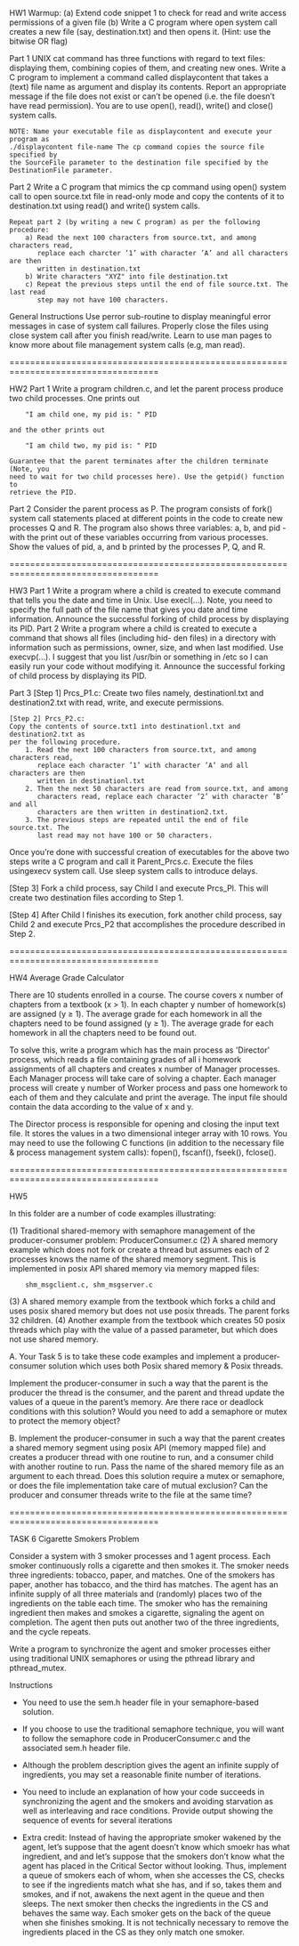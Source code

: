HW1
Warmup: 
    (a) Extend code snippet 1 to check for read and write access permissions of a 
        given file
    (b) Write a C program where open system call creates a new file (say, 
        destination.txt) and then opens it. (Hint: use the bitwise OR flag)

Part 1
    UNIX cat command has three functions with regard to text files: displaying them,
    combining copies of them, and creating new ones. Write a C program to implement 
    a command called displaycontent that takes a (text) file name as argument and 
    display its contents. Report an appropriate message if the file does not exist
    or can’t be opened (i.e. the file doesn’t have read permission). You are to use
    open(), read(), write() and close() system calls.
    
    NOTE: Name your executable file as displaycontent and execute your program as 
    ./displaycontent file-name The cp command copies the source file specified by   
    the SourceFile parameter to the destination file specified by the 
    DestinationFile parameter.
    
Part 2
    Write a C program that mimics the cp command using open() system call to open 
    source.txt file in read-only mode and copy the contents of it to destination.txt
    using read() and write() system calls.
    
    Repeat part 2 (by writing a new C program) as per the following procedure:
        a) Read the next 100 characters from source.txt, and among characters read, 
           replace each charcter ’1’ with character ’A’ and all characters are then
           written in destination.txt
        b) Write characters "XYZ" into file destination.txt
        c) Repeat the previous steps until the end of file source.txt. The last read
           step may not have 100 characters.
        
General Instructions 
    Use perror sub-routine to display meaningful error messages
    in case of system call failures. Properly close the files using close system 
    call after you finish read/write. Learn to use man pages to know more about file
    management system calls (e.g, man read). 

===================================================================================

HW2
Part 1
    Write a program children.c, and let the parent process produce two child
    processes. One prints out 

        "I am child one, my pid is: " PID

    and the other prints out 
        
        "I am child two, my pid is: " PID

    Guarantee that the parent terminates after the children terminate (Note, you 
    need to wait for two child processes here). Use the getpid() function to 
    retrieve the PID.
    
Part 2
    Consider the parent process as P. The program consists of fork() system call
    statements placed at different points in the code to create new processes Q and
    R. The program also shows three variables: a, b, and pid - with the print out of
    these variables occurring from various processes. Show the values of pid, a, and
    b printed by the processes P, Q, and R.

===================================================================================

HW3
Part 1 
    Write a program where a child is created to execute command that tells you the 
    date and time in Unix. Use execl(...). Note, you need to specify the full path
    of the file name that gives you date and time information. Announce the 
    successful forking of child process by displaying its PID.
Part 2
    Write a program where a child is created to execute a command that shows all 
    files (including hid- den files) in a directory with information such as 
    permissions, owner, size, and when last modified. Use execvp(...). I suggest 
    that you list /usr/bin or something in /etc so I can easily run your code 
    without modifying it. Announce the successful forking of child process by
    displaying its PID.
    
Part 3
    [Step 1] Prcs_P1.c: 
    Create two files namely, destinationl.txt and destination2.txt with read, write,
    and execute permissions.

    [Step 2] Prcs_P2.c:
    Copy the contents of source.txt1 into destinationl.txt and destination2.txt as 
    per the following procedure.
        1. Read the next 100 characters from source.txt, and among characters read,
           replace each character ’1’ with character ’A’ and all characters are then
           written in destinationl.txt
        2. Then the next 50 characters are read from source.txt, and among 
           characters read, replace each character ’2’ with character ’B’ and all 
           characters are then written in destination2.txt.
        3. The previous steps are repeated until the end of file source.txt. The 
           last read may not have 100 or 50 characters.
           
   Once you’re done with successful creation of executables for the above two steps
   write a C program and call it Parent_Prcs.c. Execute the files usingexecv system
   call. Use sleep system calls to introduce delays.
   
   [Step 3] Fork a child process, say Child l and execute Prcs_Pl. This will create
   two destination files according to Step 1.
   
   [Step 4] After Child l finishes its execution, fork another child process, say
   Child 2 and execute Prcs_P2 that accomplishes the procedure described in Step 2.

===================================================================================

HW4 
Average Grade Calculator 

There are 10 students enrolled in a course. The course covers x number of chapters 
from a textbook (x > 1). In each chapter y number of homework(s) are assigned 
(y ≥ 1). The average grade for each homework in all the chapters need to be found 
assigned (y ≥ 1). The average grade for each homework in all the chapters need to be
found out. 

To solve this, write a program which has the main process as 'Director' process, 
which reads a file containing grades of all i homework assignments of all chapters
and creates x number of Manager processes. Each Manager process will take care of 
solving a chapter. Each manager process will create y number of Worker process and 
pass one homework to each of them and they calculate and print the average. The 
input file should contain the data according to the value of x and y. 

The Director process is responsible for opening and closing the input text file. It
stores the values in a two dimensional integer array with 10 rows. You may need to
use the following C functions (in addition to the necessary file & process 
management system calls): fopen(), fscanf(), fseek(), fclose().

===================================================================================

HW5

In this folder are a number of code examples illustrating:

 (1) Traditional shared-memory with semaphore management of the producer-consumer
     problem: ProducerConsumer.c
 (2) A shared memory example which does not fork or create a thread but assumes each
     of 2 processes knows the name of the shared memory segment. This is implemented
     in posix API shared memory via memory mapped files: 
     
        shm_msgclient.c, shm_msgserver.c

 (3) A shared memory example from the textbook which forks a child and uses posix 
     shared memory but does not use posix threads. The parent forks 32 children.
 (4) Another example from the textbook which creates 50 posix threads which play 
     with the value of a passed parameter, but which does not use shared memory.
     
A. Your Task 5 is to take these code examples and implement a producer-consumer 
   solution which uses both Posix shared memory & Posix threads.

   Implement the producer-consumer in such a way that the parent is the producer 
   the thread is the consumer, and the parent and thread update the values of a 
   queue in the parent’s memory. Are there race or deadlock conditions with this 
   solution? Would you need to add a semaphore or mutex to protect the memory 
   object?

B. Implement the producer-consumer in such a way that the parent creates a shared
   memory segment using posix API (memory mapped file) and creates a producer thread
   with one routine to run, and a consumer child with another routine to run. Pass 
   the name of the shared memory file as an argument to each thread. Does this 
   solution require a mutex or semaphore, or does the file implementation take care
   of mutual exclusion? Can the producer and consumer threads write to the file at
   the same time?

===================================================================================

TASK 6
Cigarette Smokers Problem

Consider a system with 3 smoker processes and 1 agent process. Each smoker
continuously rolls a cigarette and then smokes it. The smoker needs three 
ingredients: tobacco, paper, and matches. One of the smokers has paper, another has
tobacco, and the third has matches. The agent has an infinite supply of all three
materials and (randomly) places two of the ingredients on the table each time. The
smoker who has the remaining ingredient then makes and smokes a cigarette, signaling
the agent on completion. The agent then puts out another two of the three 
ingredients, and the cycle repeats.

Write a program to synchronize the agent and smoker processes either using
traditional UNIX semaphores or using the pthread library and pthread_mutex.

Instructions
  - You need to use the sem.h header file in your semaphore-based solution.
  - If you choose to use the traditional semaphore technique, you will want to
    follow the semaphore code in ProducerConsumer.c and the associated sem.h header
    file.
  - Although the problem description gives the agent an infinite supply of
    ingredients, you may set a reasonable finite number of iterations.
  - You need to include an explanation of how your code succeeds in synchronizing 
    the agent and the smokers and avoiding starvation as well as interleaving and 
    race conditions. Provide output showing the sequence of events for several
    iterations

  - Extra credit: Instead of having the appropriate smoker wakened by the agent, 
    let’s suppose that the agent doesn’t know which smoekr has what ingredient, and 
    and let’s suppose that the smokers don’t know what the agent has placed in the 
    Critical Sector without looking. Thus, implement a queue of smokers each of 
    whom, when she accesses the CS, checks to see if the ingredients match what she
    has, and if so, takes them and smokes, and if not, awakens the next agent in the
    queue and then sleeps. The next smoker then checks the ingredients in the CS and
    behaves the same way. Each smoker gets on the back of the queue when she
    finishes smoking. It is not technically necessary to remove the ingredients 
    placed in the CS as they only match one smoker.
